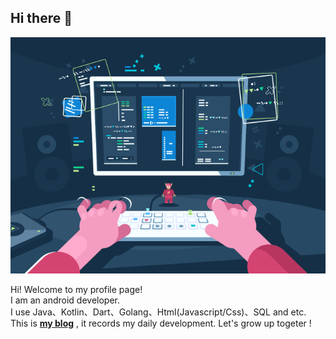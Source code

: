 ## Hi there 👋

![LOGO](https://raw.githubusercontent.com/YugeCse/YugeCse/main/images/main.jpg)

Hi! Welcome to my profile page!<br>
I am an android developer.<br>
I use Java、Kotlin、Dart、Golang、Html(Javascript/Css)、SQL and etc.<br>
This is **[my blog](https://www.jianshu.com/u/9178bdd8f353 "简书")** , it records my daily development. Let's grow up togeter ! <br>
